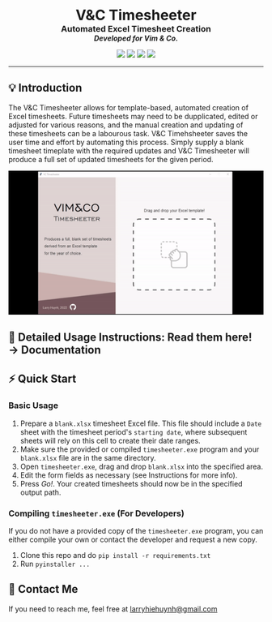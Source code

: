 <p align="center">
  <h1 align="center" style="margin: 0 auto 0 auto;">V&C Timesheeter</h1>
  <h3 align="center" style="margin: 0 auto 0 auto;">Automated Excel Timesheet Creation</h3>
  <h5 align="center" style="margin: 0 auto 0 auto;">Developed for Vim & Co.</h5>
</p>

<p align="center">
  <img src="https://img.shields.io/github/last-commit/LarryHH/VC_Timesheeter">
  <img src="https://img.shields.io/github/contributors/LarryHH/VC_Timesheeter">
  <img src="https://img.shields.io/github/issues/LarryHH/VC_Timesheeter">
  <img src="https://img.shields.io/github/stars/LarryHH/VC_Timesheeter">
</p>

___

## 💡 Introduction

The V&C Timesheeter allows for template-based, automated creation of Excel timesheets. Future timesheets may need to be dupplicated, edited or adjusted for various reasons, and the manual creation and updating of these timesheets can be a labourous task. V&C Timehsheeter saves the user time and effort by automating this process. Simply supply a blank timesheet timeplate with the required updates and V&C Timesheeter will produce a full set of updated timesheets for the given period. 

![](https://github.com/LarryHH/VC_Timesheeter/blob/master/docs/assets/basic_usage.gif)

## 📔 Detailed Usage Instructions: Read them here! → Documentation

## ⚡️ Quick Start

### Basic Usage

1. Prepare a `blank.xlsx` timesheet Excel file. This file should include a `Date` sheet with the timesheet period's `starting date`, where subsequent sheets will rely on this cell to create their date ranges.
2. Make sure the provided or compiled `timesheeter.exe` program and your `blank.xlsx` file are in the same directory.
3. Open `timesheeter.exe`, drag and drop `blank.xlsx` into the specified area.
4. Edit the form fields as necessary (see Instructions for more info).
5. Press <i>Go!</i>. Your created timesheets should now be in the specified output path.

### Compiling `timesheeter.exe` (For Developers)

If you do not have a provided copy of the `timesheeter.exe` program, you can either compile your own or contact the developer and request a new copy.
1. Clone this repo and do `pip install -r requirements.txt`
2. Run `pyinstaller ...`

## 📝 Contact Me

If you need to reach me, feel free at larryhiehuynh@gmail.com


